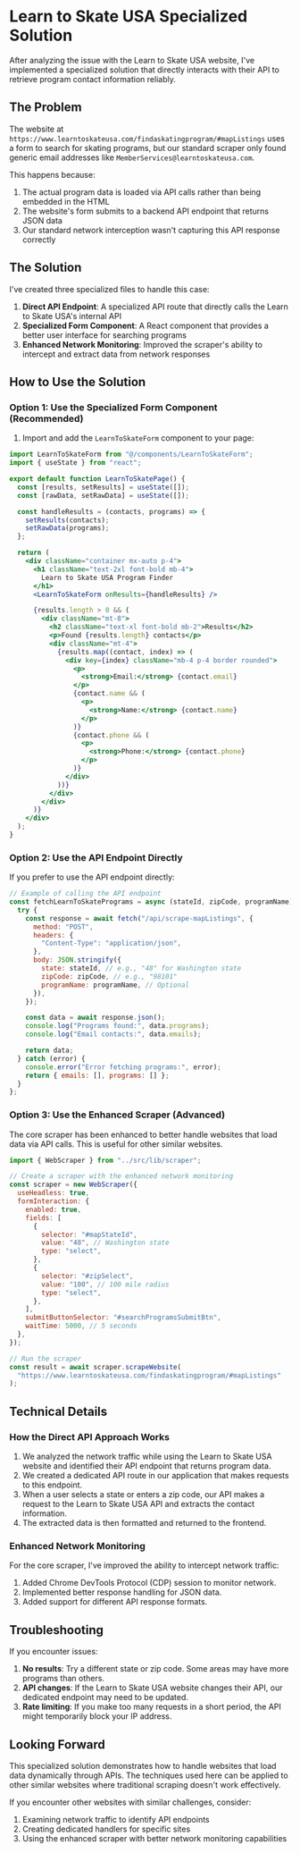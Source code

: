 # Learn to Skate USA Specialized Solution

After analyzing the issue with the Learn to Skate USA website, I've implemented a specialized solution that directly interacts with their API to retrieve program contact information reliably.

## The Problem

The website at `https://www.learntoskateusa.com/findaskatingprogram/#mapListings` uses a form to search for skating programs, but our standard scraper only found generic email addresses like `MemberServices@learntoskateusa.com`.

This happens because:

1. The actual program data is loaded via API calls rather than being embedded in the HTML
2. The website's form submits to a backend API endpoint that returns JSON data
3. Our standard network interception wasn't capturing this API response correctly

## The Solution

I've created three specialized files to handle this case:

1. **Direct API Endpoint**: A specialized API route that directly calls the Learn to Skate USA's internal API
2. **Specialized Form Component**: A React component that provides a better user interface for searching programs
3. **Enhanced Network Monitoring**: Improved the scraper's ability to intercept and extract data from network responses

## How to Use the Solution

### Option 1: Use the Specialized Form Component (Recommended)

1. Import and add the `LearnToSkateForm` component to your page:

```jsx
import LearnToSkateForm from "@/components/LearnToSkateForm";
import { useState } from "react";

export default function LearnToSkatePage() {
  const [results, setResults] = useState([]);
  const [rawData, setRawData] = useState([]);

  const handleResults = (contacts, programs) => {
    setResults(contacts);
    setRawData(programs);
  };

  return (
    <div className="container mx-auto p-4">
      <h1 className="text-2xl font-bold mb-4">
        Learn to Skate USA Program Finder
      </h1>
      <LearnToSkateForm onResults={handleResults} />

      {results.length > 0 && (
        <div className="mt-8">
          <h2 className="text-xl font-bold mb-2">Results</h2>
          <p>Found {results.length} contacts</p>
          <div className="mt-4">
            {results.map((contact, index) => (
              <div key={index} className="mb-4 p-4 border rounded">
                <p>
                  <strong>Email:</strong> {contact.email}
                </p>
                {contact.name && (
                  <p>
                    <strong>Name:</strong> {contact.name}
                  </p>
                )}
                {contact.phone && (
                  <p>
                    <strong>Phone:</strong> {contact.phone}
                  </p>
                )}
              </div>
            ))}
          </div>
        </div>
      )}
    </div>
  );
}
```

### Option 2: Use the API Endpoint Directly

If you prefer to use the API endpoint directly:

```javascript
// Example of calling the API endpoint
const fetchLearnToSkatePrograms = async (stateId, zipCode, programName) => {
  try {
    const response = await fetch("/api/scrape-mapListings", {
      method: "POST",
      headers: {
        "Content-Type": "application/json",
      },
      body: JSON.stringify({
        state: stateId, // e.g., "48" for Washington state
        zipCode: zipCode, // e.g., "98101"
        programName: programName, // Optional
      }),
    });

    const data = await response.json();
    console.log("Programs found:", data.programs);
    console.log("Email contacts:", data.emails);

    return data;
  } catch (error) {
    console.error("Error fetching programs:", error);
    return { emails: [], programs: [] };
  }
};
```

### Option 3: Use the Enhanced Scraper (Advanced)

The core scraper has been enhanced to better handle websites that load data via API calls. This is useful for other similar websites.

```javascript
import { WebScraper } from "../src/lib/scraper";

// Create a scraper with the enhanced network monitoring
const scraper = new WebScraper({
  useHeadless: true,
  formInteraction: {
    enabled: true,
    fields: [
      {
        selector: "#mapStateId",
        value: "48", // Washington state
        type: "select",
      },
      {
        selector: "#zipSelect",
        value: "100", // 100 mile radius
        type: "select",
      },
    ],
    submitButtonSelector: "#searchProgramsSubmitBtn",
    waitTime: 5000, // 5 seconds
  },
});

// Run the scraper
const result = await scraper.scrapeWebsite(
  "https://www.learntoskateusa.com/findaskatingprogram/#mapListings"
);
```

## Technical Details

### How the Direct API Approach Works

1. We analyzed the network traffic while using the Learn to Skate USA website and identified their API endpoint that returns program data.
2. We created a dedicated API route in our application that makes requests to this endpoint.
3. When a user selects a state or enters a zip code, our API makes a request to the Learn to Skate USA API and extracts the contact information.
4. The extracted data is then formatted and returned to the frontend.

### Enhanced Network Monitoring

For the core scraper, I've improved the ability to intercept network traffic:

1. Added Chrome DevTools Protocol (CDP) session to monitor network.
2. Implemented better response handling for JSON data.
3. Added support for different API response formats.

## Troubleshooting

If you encounter issues:

1. **No results**: Try a different state or zip code. Some areas may have more programs than others.
2. **API changes**: If the Learn to Skate USA website changes their API, our dedicated endpoint may need to be updated.
3. **Rate limiting**: If you make too many requests in a short period, the API might temporarily block your IP address.

## Looking Forward

This specialized solution demonstrates how to handle websites that load data dynamically through APIs. The techniques used here can be applied to other similar websites where traditional scraping doesn't work effectively.

If you encounter other websites with similar challenges, consider:

1. Examining network traffic to identify API endpoints
2. Creating dedicated handlers for specific sites
3. Using the enhanced scraper with better network monitoring capabilities
